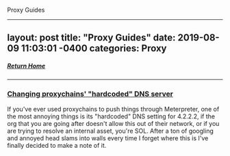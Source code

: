 Proxy Guides

---
layout: post
title:  "Proxy Guides"
date:   2019-08-09 11:03:01 -0400
categories: Proxy
---
##### [Return Home](https://thegetch.github.io/penetration/testing/resources/2020/07/24/Home/)

---

### [Changing proxychains' "hardcoded" DNS server](http://carnal0wnage.attackresearch.com/2013/09/changing-proxychains-hardcoded-dns.html)

If you've ever used proxychains to push things through Meterpreter, one of the most annoying things is its "hardcoded" DNS setting for 4.2.2.2, if the org that you are going after doesn't allow this out of their network, or if you are trying to resolve an internal asset, you're SOL. After a ton of googling and annoyed head slams into walls every time I forget where this is I've finally decided to make a note of it.
